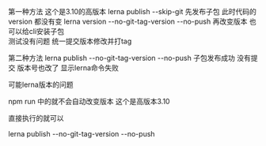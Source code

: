 第一种方法
这个是3.10的高版本
lerna publish --skip-git  先发布子包  此时代码的version 都没有变
lerna version --no-git-tag-version --no-push  再改变版本
也可以给cli安装子包  
测试没有问题 
统一提交版本修改并打tag

第二种方法
lerna publish --no-git-tag-version --no-push  子包发布成功   没有提交 版本号也改了  显示lerna命令失败



可能lerna版本的问题

npm run 中的就不会自动改变版本 这个是高版本3.10


直接执行的就可以

lerna publish --no-git-tag-version --no-push  

